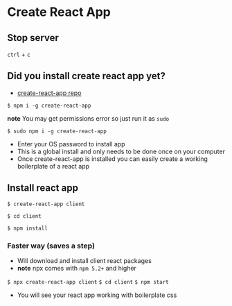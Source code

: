 # Create React App
## Stop server
`ctrl` + `c`

## Did you install create react app yet?
* [create-react-app repo](https://github.com/facebook/create-react-app)

`$ npm i -g create-react-app`


**note** You may get permissions error so just run it as `sudo`

`$ sudo npm i -g create-react-app`

* Enter your OS password to install app
* This is a global install and only needs to be done once on your computer
* Once create-react-app is installed you can easily create a working boilerplate of a react app

## Install react app
`$ create-react-app client`

`$ cd client`

`$ npm install`

### Faster way (saves a step)
* Will download and install client react packages
* **note** npx comes with `npm 5.2+` and higher

`$ npx create-react-app client`
`$ cd client`
`$ npm start`

* You will see your react app working with boilerplate css


